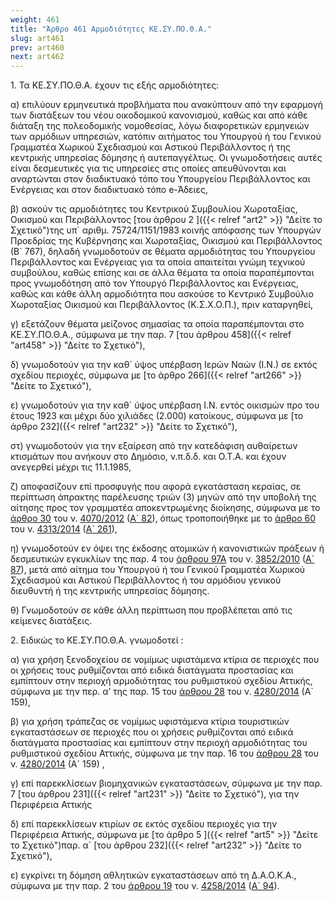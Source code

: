 ```yaml
---
weight: 461
title: "Άρθρο 461 Αρμοδιότητες ΚΕ.ΣΥ.ΠΟ.Θ.Α."
slug: art461
prev: art460
next: art462
---
```


1\. Τα ΚΕ.ΣΥ.ΠΟ.Θ.Α. έχουν τις εξής αρμοδιότητες:

α) επιλύουν ερμηνευτικά προβλήματα που ανακύπτουν από την εφαρμογή των διατάξεων του νέου οικοδομικού κανονισμού, καθώς και από κάθε διάταξη της πολεοδομικής νομοθεσίας, λόγω διαφορετικών ερμηνειών των αρμόδιων υπηρεσιών, κατόπιν αιτήματος του Υπουργού ή του Γενικού Γραμματέα Χωρικού Σχεδιασμού και Αστικού Περιβάλλοντος ή της κεντρικής υπηρεσίας δόμησης ή αυτεπαγγέλτως. Οι γνωμοδοτήσεις αυτές είναι δεσμευτικές για τις υπηρεσίες στις οποίες απευθύνονται και αναρτώνται στον διαδικτυακό τόπο του Υπουργείου Περιβάλλοντος και Ενέργειας και στον διαδικτυακό τόπο e-Άδειες,

β) ασκούν τις αρμοδιότητες του Κεντρικού Συμβουλίου Χωροταξίας, Οικισμού και Περιβάλλοντος [του άρθρου 2 ]({{< relref "art2" >}} "Δείτε το Σχετικό")της υπ\` αριθμ. 75724/1151/1983 κοινής απόφασης των Υπουργών Προεδρίας της Κυβέρνησης και Χωροταξίας, Οικισμού και Περιβάλλοντος (Β\` 767), δηλαδή γνωμοδοτούν σε θέματα αρμοδιότητας του Υπουργείου Περιβάλλοντος και Ενέργειας για τα οποία απαιτείται γνώμη τεχνικού συμβούλου, καθώς επίσης και σε άλλα θέματα τα οποία παραπέμπονται προς γνωμοδότηση από τον Υπουργό Περιβάλλοντος και Ενέργειας, καθώς και κάθε άλλη αρμοδιότητα που ασκούσε το Κεντρικό Συμβούλιο Χωροταξίας Οικισμού και Περιβάλλοντος (Κ.Σ.Χ.Ο.Π.), πριν καταργηθεί,

γ) εξετάζουν θέματα μείζονος σημασίας τα οποία παραπέμπονται στο ΚΕ.ΣΥ.ΠΟ.Θ.Α., σύμφωνα με την παρ. 7 [του άρθρου 458]({{< relref "art458" >}} "Δείτε το Σχετικό"),

δ) γνωμοδοτούν για την καθ\` ύψος υπέρβαση Ιερών Ναών (Ι.Ν.) σε εκτός σχεδίου περιοχές, σύμφωνα με [το άρθρο 266]({{< relref "art266" >}} "Δείτε το Σχετικό"),

ε) γνωμοδοτούν για την καθ\` ύψος υπέρβαση Ι.Ν. εντός οικισμών προ του έτους 1923 και μέχρι δύο χιλιάδες (2.000) κατοίκους, σύμφωνα με [το άρθρο 232]({{< relref "art232" >}} "Δείτε το Σχετικό"),

στ) γνωμοδοτούν για την εξαίρεση από την κατεδάφιση αυθαίρετων κτισμάτων που ανήκουν στο Δημόσιο, ν.π.δ.δ. και Ο.Τ.Α. και έχουν ανεγερθεί μέχρι τις 11.1.1985,

ζ) αποφασίζουν επί προσφυγής που αφορά εγκατάσταση κεραίας, σε περίπτωση άπρακτης παρέλευσης τριών (3) μηνών από την υποβολή της αίτησης προς τον γραμματέα αποκεντρωμένης διοίκησης, σύμφωνα με το [άρθρο 30](javascript:open_article_link(567777,'30')) του ν. [4070/2012](javascript:open_links(709293,567777)) ([Α\` 82](javascript:open_fek_links('%CE%91',82,2012))), όπως τροποποιήθηκε με το [άρθρο 60](javascript:open_article_link(636149,'60')) του ν. [4313/2014](javascript:open_links(709293,636149)) ([Α\` 261](javascript:open_fek_links('%CE%91',261,2014))),

η) γνωμοδοτούν εν όψει της έκδοσης ατομικών ή κανονιστικών πράξεων ή δεσμευτικών εγκυκλίων της παρ. 4 του [άρθρου 97Α](javascript:open_article_link(514972,'97%CE%91')) του ν. [3852/2010](javascript:open_links(709293,514972)) ([Α\` 87](javascript:open_fek_links('%CE%91',87,2010))), μετά από αίτημα του Υπουργού ή του Γενικού Γραμματέα Χωρικού Σχεδιασμού και Αστικού Περιβάλλοντος ή του αρμόδιου γενικού διευθυντή ή της κεντρικής υπηρεσίας δόμησης.

θ) Γνωμοδοτούν σε κάθε άλλη περίπτωση που προβλέπεται από τις κείμενες διατάξεις.

2\. Ειδικώς το ΚΕ.ΣΥ.ΠΟ.Θ.Α. γνωμοδοτεί :

α) για χρήση ξενοδοχείου σε νομίμως υφιστάμενα κτίρια σε περιοχές που οι χρήσεις τους ρυθμίζονται από ειδικά διατάγματα προστασίας και εμπίπτουν στην περιοχή αρμοδιότητας του ρυθμιστικού σχεδίου Αττικής, σύμφωνα με την περ. α’ της παρ. 15 του [άρθρου 28](javascript:open_article_link(627704,'28')) του ν. [4280/2014](javascript:open_links(709293,627704)) (Α\` 159),

β) για χρήση τράπεζας σε νομίμως υφιστάμενα κτίρια τουριστικών εγκαταστάσεων σε περιοχές που οι χρήσεις ρυθμίζονται από ειδικά διατάγματα προστασίας και εμπίπτουν στην περιοχή αρμοδιότητας του ρυθμιστικού σχεδίου Αττικής, σύμφωνα με την παρ. 16 του [άρθρου 28](javascript:open_article_link(627704,'28')) του ν. [4280/2014](javascript:open_links(709293,627704)) (Α\` 159) ,

γ) επί παρεκκλίσεων βιομηχανικών εγκαταστάσεων, σύμφωνα με την παρ. 7 [του άρθρου 231]({{< relref "art231" >}} "Δείτε το Σχετικό"), για την Περιφέρεια Αττικής

δ) επί παρεκκλίσεων κτιρίων σε εκτός σχεδίου περιοχές για την Περιφέρεια Αττικής, σύμφωνα με [το άρθρο 5 ]({{< relref "art5" >}} "Δείτε το Σχετικό")παρ. α\` [του άρθρου 232]({{< relref "art232" >}} "Δείτε το Σχετικό"),

ε) εγκρίνει τη δόμηση αθλητικών εγκαταστάσεων από τη Δ.Α.Ο.Κ.Α., σύμφωνα με την παρ. 2 του [άρθρου 19](javascript:open_article_link(619852,'19')) του ν. [4258/2014](javascript:open_links(709293,619852)) ([Α\` 94](javascript:open_fek_links('%CE%91',94,2014))).


